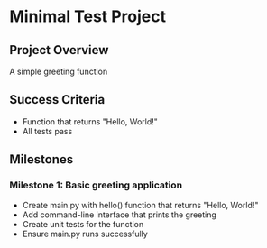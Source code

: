 # Minimal Test Project

## Project Overview
A simple greeting function

## Success Criteria
- Function that returns "Hello, World!"
- All tests pass

## Milestones

### Milestone 1: Basic greeting application
- Create main.py with hello() function that returns "Hello, World!"
- Add command-line interface that prints the greeting
- Create unit tests for the function
- Ensure main.py runs successfully